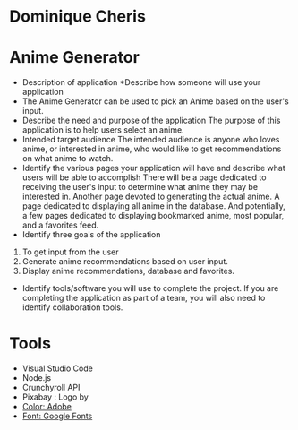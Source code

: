 # Dominique Cheris
# Anime Generator

- Description of application *Describe how someone will use your application
- The Anime Generator can be used to pick an Anime based on the user's input. 
- Describe the need and purpose of the application
The purpose of this application is to help users select an anime.
- Intended target audience
The intended audience is anyone who loves anime, or interested in anime, who would like to get recommendations on what anime to watch.
- Identify the various pages your application will have and describe what users will be able to accomplish
There will be a page dedicated to receiving the user's input to determine what anime they may be interested in. Another page devoted to generating the actual anime. A page dedicated to displaying all anime in the database. And potentially, a few pages dedicated to displaying bookmarked anime, most popular, and a favorites feed.
- Identify three goals of the application
1. To get input from the user
2. Generate anime recommendations based on user input.
3. Display anime recommendations, database and favorites.
- Identify tools/software you will use to complete the project. If you are completing the application as part of a team, you will also need to identify collaboration tools.
# Tools
- Visual Studio Code
- Node.js
- Crunchyroll API
- Pixabay : Logo by <a href="https://pixabay.com/users/adibox69-25431872/?utm_source=link-attribution&amp;utm_medium=referral&amp;utm_campaign=image&amp;utm_content=6970968">
- Color: Adobe
- Font: Google Fonts

